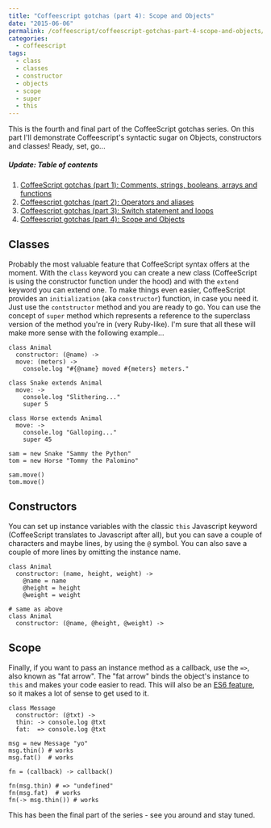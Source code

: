 ```yaml
---
title: "Coffeescript gotchas (part 4): Scope and Objects"
date: "2015-06-06"
permalink: /coffeescript/coffeescript-gotchas-part-4-scope-and-objects/
categories:
  - coffeescript
tags:
  - class
  - classes
  - constructor
  - objects
  - scope
  - super
  - this
---
```


This is the fourth and final part of the CoffeeScript gotchas series. On this part I'll demonstrate Coffeescript's syntactic sugar on Objects, constructors and classes! Ready, set, go...

##### Update: Table of contents

1. [CoffeeScript gotchas (part 1): Comments, strings, booleans, arrays and functions](http://phrappe.com/coffeescript/coffeescript-gotchas-part-1-comments-strings-booleans-arrays-and-functions/)
2. [Coffeescript gotchas (part 2): Operators and aliases](http://phrappe.com/coffeescript/coffeescript-gotchas-part-2-operators-and-aliases/)
3. [Coffeescript gotchas (part 3): Switch statement and loops](http://phrappe.com/coffeescript/coffeescript-gotchas-part-3-switch-statement-and-loops/)
4. [Coffeescript gotchas (part 4): Scope and Objects](http://phrappe.com/coffeescript/coffeescript-gotchas-part-4-scope-and-objects/)

## Classes

Probably the most valuable feature that CoffeeScript syntax offers at the moment. With the `class` keyword you can create a new class (CoffeeScript is using the constructor function under the hood) and with the `extend` keyword you can extend one. To make things even easier, CoffeeScript provides an `initialization` (aka `constructor`) function, in case you need it. Just use the `contstructor` method and you are ready to go. You can use the concept of `super` method which represents a reference to the superclass version of the method you're in (very Ruby-like). I'm sure that all these will make more sense with the following example...

```
class Animal
  constructor: (@name) ->
  move: (meters) ->
    console.log "#{@name} moved #{meters} meters."

class Snake extends Animal
  move: ->
    console.log "Slithering..."
    super 5

class Horse extends Animal
  move: ->
    console.log "Galloping..."
    super 45

sam = new Snake "Sammy the Python"
tom = new Horse "Tommy the Palomino"

sam.move()
tom.move()
```

## Constructors

You can set up instance variables with the classic `this` Javascript keyword (CoffeeScript translates to Javascript after all), but you can save a couple of characters and maybe lines, by using the `@` symbol. You can also save a couple of more lines by omitting the instance name.

```
class Animal
  constructor: (name, height, weight) ->
    @name = name
    @height = height
    @weight = weight

# same as above
class Animal
  constructor: (@name, @height, @weight) ->
```

## Scope

Finally, if you want to pass an instance method as a callback, use the `=>`, also known as "fat arrow". The "fat arrow" binds the object's instance to `this` and makes your code easier to read. This will also be an [ES6 feature](https://developer.mozilla.org/en-US/docs/Web/JavaScript/Reference/Functions/Arrow_functions "ES6 fat arrow"), so it makes a lot of sense to get used to it.

```
class Message
  constructor: (@txt) ->
  thin: -> console.log @txt
  fat:  => console.log @txt

msg = new Message "yo"
msg.thin() # works
msg.fat()  # works

fn = (callback) -> callback()

fn(msg.thin) # => "undefined"
fn(msg.fat)  # works
fn(-> msg.thin()) # works
```

This has been the final part of the series - see you around and stay tuned.
